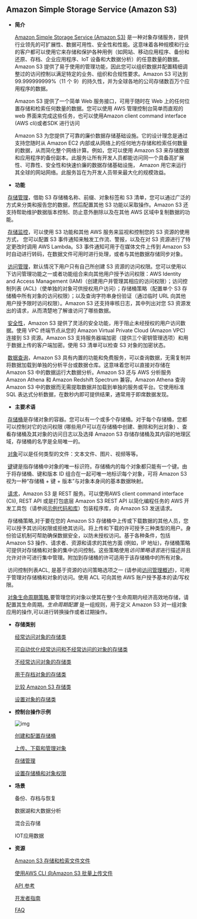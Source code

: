 ## Amazon Simple Storage Service (Amazon S3)

- **简介**

  [Amazon Simple Storage Service (Amazon S3)](https://docs.aws.amazon.com/s3/index.html) 是一种对象存储服务，提供行业领先的可扩展性、数据可用性、安全性和性能。这意味着各种规模和行业的客户都可以使用它来存储和保护各种用例（如网站、移动应用程序、备份和还原、存档、企业应用程序、IoT 设备和大数据分析）的任意数量的数据。Amazon S3 提供了易于使用的管理功能，因此您可以组织数据并配置精细调整过的访问控制以满足特定的业务、组织和合规性要求。Amazon S3 可达到 99.999999999%（11 个 9）的持久性，并为全球各地的公司存储数百万个应用程序的数据。

  Amazon S3 提供了一个简单 Web 服务接口，可用于随时在 Web 上的任何位置存储和检索任何数量的数据。您可以使用 AWS 管理控制台简单而直观的 web 界面来完成这些任务，也可以使用Amazon client command interface (AWS cli)或者SDK 进行访问

  Amazon S3 为您提供了可靠的廉价数据存储基础设施。它的设计理念是通过支持您随时从 Amazon EC2 内部或从网络上的任何地方存储和检索任何数量的数据，从而简化整个网络计算。例如，您可以使用 Amazon S3 来存储数据和应用程序的备份副本。此服务让所有开发人员都能访问同一个具备高扩展性、可靠性、安全性和快速价廉的数据存储基础设施， Amazon 用它来运行其全球的网站网络。此服务旨在为开发人员带来最大化的规模效益。

  

- **功能**

​       [存储管理](https://docs.aws.amazon.com/AmazonS3/latest/user-guide/storage-management.html)，借助 S3 存储桶名称、前缀、对象标签和 S3 清单，您可以通过广泛的方式来分类和报告您的数据，然后配置其他 S3 功能以采取操作。Amazon S3 还支持帮助维护数据版本控制、防止意外删除以及在其他 AWS 区域中复制数据的功能。

​        [存储监控](https://docs.aws.amazon.com/AmazonS3/latest/dev/monitoring-overview.html)，可以使用 S3 功能和其他 AWS 服务来监视和控制您的 S3 资源的使用方式， 您可以配置 S3 事件通知来触发工作流、警报，以及在对 S3 资源进行了特定更改时调用 AWS Lambda。S3 事件通知可用于在媒体文件上传到 Amazon S3 时自动进行转码，在数据文件可用时进行处理，或者与其他数据存储同步对象。
​       

​        [访问管理](https://docs.aws.amazon.com/AmazonS3/latest/dev/s3-access-control.html)，默认情况下用户只有自己所创建 S3 资源的访问权限。您可以使用以下访问管理功能之一或者功能组合来向其他用户授予访问权限：AWS Identity and Access Management (IAM)（创建用户并管理其相应的访问权限）；访问控制列表 (ACL)（使单独的对象可供授权用户访问）；存储桶策略（配置单个 S3 存储桶中所有对象的访问权限）；以及查询字符串身份验证（通过临时 URL 向其他用户授予限时访问权限）。Amazon S3 还支持审核日志，其中列出对您 S3 资源发出的请求，从而清楚地了解谁访问了哪些数据。

​       [安全性](https://docs.aws.amazon.com/AmazonS3/latest/dev/DataDurability.html)，Amazon S3 提供了灵活的安全功能，用于阻止未经授权的用户访问数据。使用 VPC 终端节点从您的 Amazon Virtual Private Cloud (Amazon VPC) 连接到 S3 资源。Amazon S3 支持服务器端加密（提供三个密钥管理选项）和用于数据上传的客户端加密。使用 S3 清单可以检查 S3 对象的加密状态。

​       [数据查询](https://docs.aws.amazon.com/aws-technical-content/latest/building-data-lakes/in-place-querying.html)，Amazon S3 具有内置的功能和免费服务，可以查询数据，无需复制并将数据加载到单独的分析平台或数据仓库。这意味着您可以直接对存储在 Amazon S3 中的数据运行大数据分析。Amazon S3 还与 AWS 分析服务 Amazon Athena 和 Amazon Redshift Spectrum 兼容。Amazon Athena 查询 Amazon S3 中的数据而无需提取数据并加载到单独的服务或平台。它使用标准 SQL 表达式分析数据，在数秒内即可提供结果，通常用于即席数据发现。

- **主要术语**

​        [存储桶](https://docs.aws.amazon.com/zh_cn/AmazonS3/latest/dev/UsingBucket.html)是存储对象的容器。您可以有一个或多个存储桶。对于每个存储桶，您都可以控制对它的访问权限 (哪些用户可以在存储桶中创建、删除和列出对象) 、查看存储桶及其对象的访问日志以及选择 Amazon S3 存储存储桶及其内容的地理区域，存储桶的名字是全局唯一的。

​       [对象](https://docs.aws.amazon.com/zh_cn/AmazonS3/latest/dev/UsingObjects.html)可以是任何类型的文件：文本文件、图片、视频等等。

​       [键](https://docs.aws.amazon.com/zh_cn/AmazonS3/latest/dev/Introduction.html#BasicsKeys)键是指存储桶中对象的唯一标识符。存储桶内的每个对象都只能有一个键。由于将存储桶、键和版本 ID 组合在一起可唯一地标识每个对象，可将 Amazon S3 视为一种“存储桶 + 键 + 版本”与对象本身间的基本数据映射。

​       [请求](https://docs.aws.amazon.com/zh_cn/AmazonS3/latest/dev/MakingRequests.html)，Amazon S3 是 REST 服务。可以使用AWS client command interface (Cli),  REST API 或是打包底层 Amazon S3 REST API 以简化编程任务的 AWS 开发工具包（请参阅[示例代码和库](https://aws.amazon.com/code)）包装程序库，向 Amazon S3 发送请求。

​      存储桶策略,对于要在您的 Amazon S3 存储桶中上传或下载数据的其他人员，您可以授予其访问权限或拒绝其访问。将上传和下载的许可授予三种类型的用户。身份验证机制可帮助确保数据安全，以防未授权访问。基于各种条件，包括 Amazon S3 操作、请求者、资源和请求的其他方面 (例如，IP 地址)，存储桶策略可提供对存储桶和对象的集中访问控制。这些策略使用*访问策略语言*进行描述并且允许对许可进行集中管理。附加到存储桶的许可适用于该存储桶中的所有对象。

​    访问控制列表ACL, 是基于资源的访问策略选项之一 (请参阅[访问管理概述](https://docs.aws.amazon.com/zh_cn/AmazonS3/latest/dev/access-control-overview.html))，可用于管理对存储桶和对象的访问。使用 ACL 可向其他 AWS 账户授予基本的读/写权限。

​     [对象生命周期策略](https://docs.aws.amazon.com/zh_cn/AmazonS3/latest/user-guide/create-lifecycle.html),要管理您的对象以使其在整个生命周期内经济高效地存储，请配置其生命周期。*生命周期配置* 是一组规则，用于定义 Amazon S3 对一组对象应用的操作,可以进行转换操作或者过期操作。



- **存储类别**

  [经常访问对象的存储类](https://docs.aws.amazon.com/zh_cn/AmazonS3/latest/dev/storage-class-intro.html#sc-freq-data-access) 

  [可自动优化经常访问和不经常访问的对象的存储类](https://docs.aws.amazon.com/zh_cn/AmazonS3/latest/dev/storage-class-intro.html#sc-dynamic-data-access)

  [不经常访问对象的存储类](https://docs.aws.amazon.com/zh_cn/AmazonS3/latest/dev/storage-class-intro.html#sc-infreq-data-access)

  [用于存档对象的存储类](https://docs.aws.amazon.com/zh_cn/AmazonS3/latest/dev/storage-class-intro.html#sc-glacier)

  [比较 Amazon S3 存储类](https://docs.aws.amazon.com/zh_cn/AmazonS3/latest/dev/storage-class-intro.html#sc-compare)

  [设置对象的存储类](https://docs.aws.amazon.com/zh_cn/AmazonS3/latest/dev/storage-class-intro.html#sc-howtoset)

  

- **控制台操作示例**

  

  ![img](https://docs.aws.amazon.com/zh_cn/AmazonS3/latest/gsg/images/flowAll.png)

  

  [创建和配置存储桶](https://docs.aws.amazon.com/zh_cn/AmazonS3/latest/user-guide/create-configure-bucket.html)

  [上传、下载和管理对象](https://docs.aws.amazon.com/zh_cn/AmazonS3/latest/user-guide/create-configure-bucket.html)

  [存储管理](https://docs.aws.amazon.com/zh_cn/AmazonS3/latest/user-guide/storage-management.html)

  [设置存储桶和对象权限](https://docs.aws.amazon.com/zh_cn/AmazonS3/latest/user-guide/set-permissions.html)

  

- **场景**

  备份、存档与恢复

  数据湖和大数据分析

  混合云存储

  IOT应用数据



- **资源**

  [Amazon S3 存储和检索文件文件](https://amazonaws-china.com/cn/getting-started/tutorials/backup-files-to-amazon-s3/?trk=s3-gs)

  [使用AWS CLI 向Amazon S3 批量上传文件](https://amazonaws-china.com/cn/getting-started/tutorials/backup-to-s3-cli/)

  [API 参考](https://docs.aws.amazon.com/zh_cn/AmazonS3/latest/API/Welcome.html)

  [开发者指南](https://docs.aws.amazon.com/zh_cn/AmazonS3/latest/dev/Welcome.html)

  [FAQ](https://amazonaws-china.com/cn/s3/faqs/)


